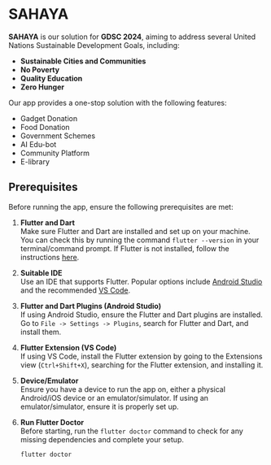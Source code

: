 # SAHAYA

**SAHAYA** is our solution for **GDSC 2024**, aiming to address several United Nations Sustainable Development Goals, including:

- **Sustainable Cities and Communities**
- **No Poverty**
- **Quality Education**
- **Zero Hunger**

Our app provides a one-stop solution with the following features:

- Gadget Donation
- Food Donation
- Government Schemes
- AI Edu-bot
- Community Platform
- E-library

## Prerequisites

Before running the app, ensure the following prerequisites are met:

1. **Flutter and Dart**  
   Make sure Flutter and Dart are installed and set up on your machine. You can check this by running the command `flutter --version` in your terminal/command prompt. If Flutter is not installed, follow the instructions [here](https://flutter.dev/docs/get-started/install).

2. **Suitable IDE**  
   Use an IDE that supports Flutter. Popular options include [Android Studio](https://developer.android.com/studio) and the recommended [VS Code](https://code.visualstudio.com/Download).

3. **Flutter and Dart Plugins (Android Studio)**  
   If using Android Studio, ensure the Flutter and Dart plugins are installed. Go to `File -> Settings -> Plugins`, search for Flutter and Dart, and install them.

4. **Flutter Extension (VS Code)**  
   If using VS Code, install the Flutter extension by going to the Extensions view (`Ctrl+Shift+X`), searching for the Flutter extension, and installing it.

5. **Device/Emulator**  
   Ensure you have a device to run the app on, either a physical Android/iOS device or an emulator/simulator. If using an emulator/simulator, ensure it is properly set up.

6. **Run Flutter Doctor**  
   Before starting, run the `flutter doctor` command to check for any missing dependencies and complete your setup.

   ```bash
   flutter doctor
